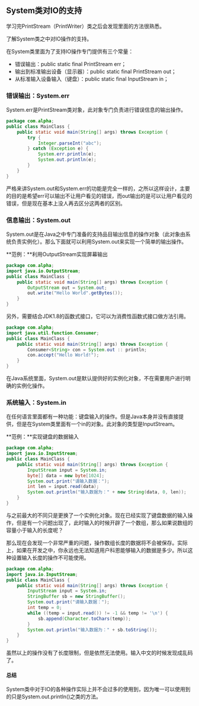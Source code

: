 ## System类对IO的支持

学习完PrintStream（PrintWriter）类之后会发现里面的方法很熟悉。

了解System类之中对IO操作的支持。

在System类里面为了支持IO操作专门提供有三个常量：

* 错误输出：public static final PrintStream err；
* 输出到标准输出设备（显示器）：public static final PrintStream out；
* 从标准输入设备输入（键盘）：public static final InputStream in；

### 错误输出：System.err

System.err是PrintStream类对象，此对象专门负责进行错误信息的输出操作。

```java
package com.alpha;
public class MainClass { 
	public static void main(String[] args) throws Exception {
		try {
			Integer.parseInt("abc");
		} catch (Exception e) {
			System.err.println(e);
			System.out.println(e);
		}
	}
}
```

严格来讲System.out和System.err的功能是完全一样的，之所以这样设计，主要的目的是希望err可以输出不让用户看见的错误，而out输出的是可以让用户看见的错误，但是现在基本上没人再去区分这两者的区别。

### 信息输出：System.out

System.out是在Java之中专门准备的支持品目输出信息的操作对象（此对象由系统负责实例化）。那么下面就可以利用System.out来实现一个简单的输出操作。

**范例：**利用OutputStream实现屏幕输出

```java
package com.alpha;
import java.io.OutputStream;
public class MainClass { 
	public static void main(String[] args) throws Exception {
		OutputStream out = System.out;
		out.write("Hello World".getBytes());
	}
}
```

另外，需要结合JDK1.8的函数式接口，它可以为消费性函数式接口做方法引用。

```java
package com.alpha;
import java.util.function.Consumer;
public class MainClass { 
	public static void main(String[] args) throws Exception {
		Consumer<String> con = System.out :: println;
		con.accept("Hello World!");
	}
}
```

在Java系统里面，System.out是默认提供好的实例化对象，不在需要用户进行明确的实例化操作。

### 系统输入：System.in

在任何语言里面都有一种功能：键盘输入的操作。但是Java本身并没有直接提供，但是在System类里面有一个in的对象。此对象的类型是InputStream。

**范例：**实现键盘的数据输入

```java
package com.alpha;
import java.io.InputStream;
public class MainClass { 
	public static void main(String[] args) throws Exception {
		InputStream input = System.in;
		byte[] data = new byte[1024];
		System.out.print("请输入数据：");
		int len = input.read(data);
		System.out.println("输入数据为：" + new String(data, 0, len));
	}
}
```

与之前最大的不同只是更换了一个实例化对象。现在已经实现了键盘数据的输入操作，但是有一个问题出现了，此时输入的时候开辟了一个数组，那么如果说数组的容量小于输入的长度呢？

那么现在会发现一个非常严重的问题，操作数组长度的数据将不会被保存。实际上，如果在开发之中，你永远也无法知道用户科恩能够输入的数据是多少。所以这种设置输入长度的操作不可能使用。

```java
package com.alpha;
import java.io.InputStream;
public class MainClass { 
	public static void main(String[] args) throws Exception {
		InputStream input = System.in;
		StringBuffer sb = new StringBuffer();
		System.out.print("请输入数据：");
		int temp = 0;
		while ((temp = input.read()) != -1 && temp != '\n') {
			sb.append(Character.toChars(temp));
		}
		System.out.println("输入数据为：" + sb.toString());
	}
}
```

虽然以上的操作没有了长度限制，但是依然无法使用。输入中文的时候发现成乱码了。

#### 总结

System类中对于IO的各种操作实际上并不会过多的使用到，因为唯一可以使用到的只是System.out.println()之类的方法。
